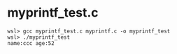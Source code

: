 # myprintf_test.c

```
wsl> gcc myprintf_test.c myprintf.c -o myprintf_test
wsl> ./myprintf_test
name:ccc age:52
```